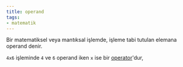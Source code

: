 ```yaml
---
title: operand
tags:
- matematik
---
```


Bir matematiksel veya mantıksal işlemde, işleme tabi tutulan elemana operand denir.

`4x6` işleminde `4` ve `6` operand iken `x` ise bir [operator](/operator)'dur,
